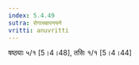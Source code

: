 ```yaml
---
index: 5.4.49
sutra: रोगाच्चापनयने
vritti: anuvritti
---
```


षष्ठ्याः ५/१ [5।4।48],  तसिः  १/१ [5।4।44]